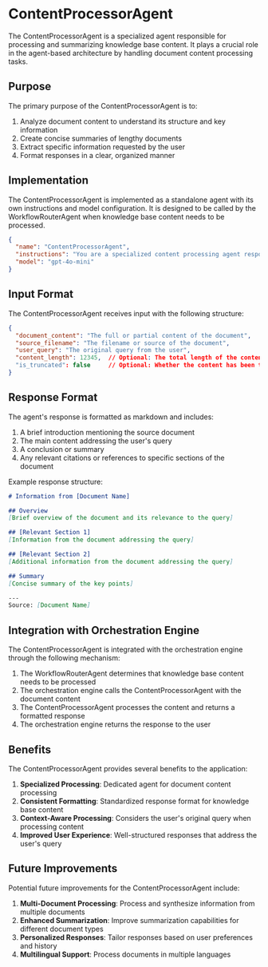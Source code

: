 # ContentProcessorAgent

The ContentProcessorAgent is a specialized agent responsible for processing and summarizing knowledge base content. It plays a crucial role in the agent-based architecture by handling document content processing tasks.

## Purpose

The primary purpose of the ContentProcessorAgent is to:

1. Analyze document content to understand its structure and key information
2. Create concise summaries of lengthy documents
3. Extract specific information requested by the user
4. Format responses in a clear, organized manner

## Implementation

The ContentProcessorAgent is implemented as a standalone agent with its own instructions and model configuration. It is designed to be called by the WorkflowRouterAgent when knowledge base content needs to be processed.

```json
{
  "name": "ContentProcessorAgent",
  "instructions": "You are a specialized content processing agent responsible for analyzing, summarizing, and extracting information from knowledge base documents...",
  "model": "gpt-4o-mini"
}
```

## Input Format

The ContentProcessorAgent receives input with the following structure:

```json
{
  "document_content": "The full or partial content of the document",
  "source_filename": "The filename or source of the document",
  "user_query": "The original query from the user",
  "content_length": 12345,  // Optional: The total length of the content
  "is_truncated": false     // Optional: Whether the content has been truncated
}
```

## Response Format

The agent's response is formatted as markdown and includes:

1. A brief introduction mentioning the source document
2. The main content addressing the user's query
3. A conclusion or summary
4. Any relevant citations or references to specific sections of the document

Example response structure:

```markdown
# Information from [Document Name]

## Overview
[Brief overview of the document and its relevance to the query]

## [Relevant Section 1]
[Information from the document addressing the query]

## [Relevant Section 2]
[Additional information from the document addressing the query]

## Summary
[Concise summary of the key points]

---
Source: [Document Name]
```

## Integration with Orchestration Engine

The ContentProcessorAgent is integrated with the orchestration engine through the following mechanism:

1. The WorkflowRouterAgent determines that knowledge base content needs to be processed
2. The orchestration engine calls the ContentProcessorAgent with the document content
3. The ContentProcessorAgent processes the content and returns a formatted response
4. The orchestration engine returns the response to the user

## Benefits

The ContentProcessorAgent provides several benefits to the application:

1. **Specialized Processing**: Dedicated agent for document content processing
2. **Consistent Formatting**: Standardized response format for knowledge base content
3. **Context-Aware Processing**: Considers the user's original query when processing content
4. **Improved User Experience**: Well-structured responses that address the user's query

## Future Improvements

Potential future improvements for the ContentProcessorAgent include:

1. **Multi-Document Processing**: Process and synthesize information from multiple documents
2. **Enhanced Summarization**: Improve summarization capabilities for different document types
3. **Personalized Responses**: Tailor responses based on user preferences and history
4. **Multilingual Support**: Process documents in multiple languages
